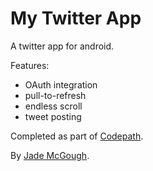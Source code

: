 My Twitter App
==============

A twitter app for android.

Features:
* OAuth integration
* pull-to-refresh
* endless scroll
* tweet posting

Completed as part of [Codepath](http://thecodepath.com/).

By [Jade McGough](http://www.thezets.com).
